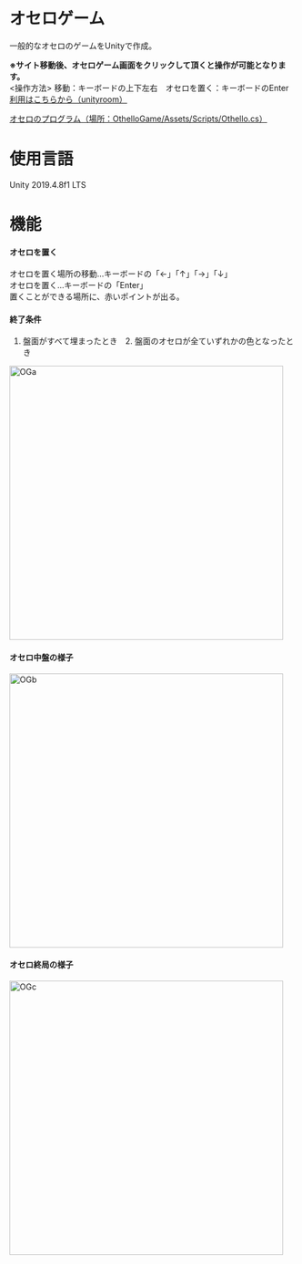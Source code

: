 # オセロゲーム
一般的なオセロのゲームをUnityで作成。  

<b>※サイト移動後、オセロゲーム画面をクリックして頂くと操作が可能となります。</b>  
<操作方法> 移動：キーボードの上下左右　オセロを置く：キーボードのEnter  
<a href="https://unityroom.com/games/yamaothello">利用はこちらから（unityroom）</a>  
  
<a href="https://github.com/ymstjn/OthelloGame/blob/master/Assets/Scripts/Othello.cs">オセロのプログラム（場所：OthelloGame/Assets/Scripts/Othello.cs）</a>  


# 使用言語
Unity 2019.4.8f1 LTS

# 機能
#### オセロを置く
オセロを置く場所の移動...キーボードの「←」「↑」「→」「↓」  
オセロを置く...キーボードの「Enter」  
置くことができる場所に、赤いポイントが出る。
#### 終了条件
1. 盤面がすべて埋まったとき　2. 盤面のオセロが全ていずれかの色となったとき

<div><img width="481" alt="OGa" src="https://user-images.githubusercontent.com/72089102/136705326-88293808-fd72-48df-a4af-0de0bc8cd0b1.png"></div>

#### オセロ中盤の様子
<div><img width="481" alt="OGb" src="https://user-images.githubusercontent.com/72089102/136705327-96eac1f2-16f7-4be4-9d81-864db39f620c.png"></div>

#### オセロ終局の様子
<div><img width="481" alt="OGc" src="https://user-images.githubusercontent.com/72089102/136705330-e3dd71cd-99a9-49ed-8524-eb27761511e5.png"></div>
